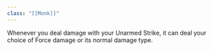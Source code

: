 ```yaml
---
class: "[[Monk]]"
---
```

Whenever you deal damage with your Unarmed Strike, it can deal your choice of Force damage or its normal damage type.
